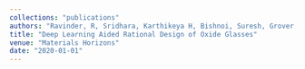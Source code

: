 ```yaml
---
collections: "publications"
authors: "Ravinder, R, Sridhara, Karthikeya H, Bishnoi, Suresh, Grover, Hargun Singh, Bauchy, Mathieu, Jayadeva, J, Kodamana, Hariprasad, and  Krishnan, NM Anoop"
title: "Deep Learning Aided Rational Design of Oxide Glasses"
venue: "Materials Horizons"
date: "2020-01-01"
---
```

